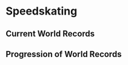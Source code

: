 # Speedskating

<!-- %%% style:  ~/nav_bar            -->
<!-- %%% script: ~/nav_bar            -->
<!-- %%% script: ~/../Utils           -->
<!-- %%% script: ~/../Country_Data    -->
<!-- %%% script: ~/../Country         -->
<!-- %%% script: ~/../Venue           -->
<!-- %%% script: ~/../Athlete         -->
<!-- %%% script: ~/../Records         -->
<!-- %%% script: ~/rinks              -->
<!-- %%% script: ~/skaters            -->
<!-- %%% script: ~/record_progression -->

## Current World Records

<div id = "current"></div>

## Progression of World Records

<div id = "navigation"></div>
